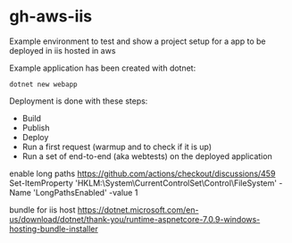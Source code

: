 # gh-aws-iis
Example environment to test and show a project setup for a app to be deployed in iis hosted in aws

Example application has been created with dotnet:
```
dotnet new webapp
```

Deployment is done with these steps:
* Build
* Publish
* Deploy
* Run a first request (warmup and to check if it is up)
* Run a set of end-to-end (aka webtests) on the deployed application


enable long paths
https://github.com/actions/checkout/discussions/459
Set-ItemProperty 'HKLM:\System\CurrentControlSet\Control\FileSystem' -Name 'LongPathsEnabled' -value 1

bundle for iis host
https://dotnet.microsoft.com/en-us/download/dotnet/thank-you/runtime-aspnetcore-7.0.9-windows-hosting-bundle-installer